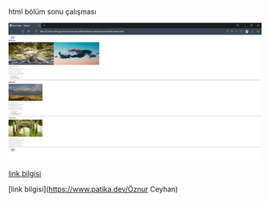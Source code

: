 html bölüm sonu çalışması



<img src="img/web sayfam.png">


[link bilgisi](https://github.com//oznurceyhan)


[link bilgisi](https://www.patika.dev/Öznur Ceyhan)
